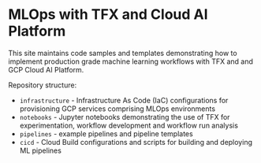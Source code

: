 # MLOps with TFX and Cloud AI Platform

This site maintains code samples and templates demonstrating how to implement production grade machine learning workflows with TFX and and GCP Cloud AI Platform.

Repository structure:
- `infrastructure` - Infrastructure As Code (IaC) configurations for provisioning GCP services comprising MLOps environments
- `notebooks` - Jupyter notebooks demonstrating the use of TFX for experimentation, workflow development and workflow run analysis
- `pipelines` - example pipelines and pipeline templates
- `cicd` - Cloud Build configurations and scripts for building and deploying ML pipelines

